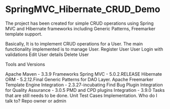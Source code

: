 # SpringMVC_Hibernate_CRUD_Demo
The project has been created for simple CRUD  operations using Spring MVC and Hibernate frameworks including Generic Patterns, Freemarker template support.

Basically, It is to implement CRUD operations for a User. 
The main functionality implemented is to manage User. 
Register User 
User Login with validations 
Edit User details 
Delete User

Tools and Versions

Apache Maven - 3.3.9
Frameworks
Spring MVC - 5.0.2.RELEASE
Hibernate ORM - 5.2.12.Final
Generic Patterns for DAO Layer.
Apache Freemarker Template Engine Integration - 2.3.27-incubating
Find Bug Plugin Integration for Quality Assurance - 3.0.5
PMD and CPD plugins Integration - 3.9.0
Tasks that are still needs to be done.
Unit Test Cases Implementation.
Who do I talk to?
Repo owner or admin
